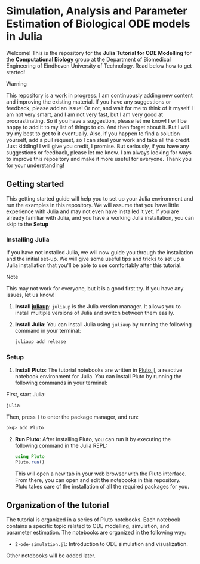# Simulation, Analysis and Parameter Estimation of Biological ODE models in Julia
Welcome! This is the repository for the **Julia Tutorial for ODE Modelling** for the **Computational Biology** group at the Department of Biomedical Engineering of Eindhoven University of Technology. Read below how to get started!

> [!WARNING]
> This repository is a work in progress. I am continuously adding new content and improving the existing material. If you have any suggestions or feedback, please add an issue! Or not, and wait for me to think of it myself. I am not very smart, and I am not very fast, but I am very good at procrastinating. So if you have a suggestion, please let me know! I will be happy to add it to my list of things to do. And then forget about it. But I will try my best to get to it eventually. Also, if you happen to find a solution yourself, add a pull request, so I can steal your work and take all the credit. Just kidding! I will give you credit, I promise. But seriously, if you have any suggestions or feedback, please let me know. I am always looking for ways to improve this repository and make it more useful for everyone. Thank you for your understanding!

## Getting started
This getting started guide will help you to set up your Julia environment and run the examples in this repository. We will assume that you have little experience with Julia and may not even have installed it yet. If you are already familiar with Julia, and you have a working Julia installation, you can skip to the **Setup**

### Installing Julia
If you have not installed Julia, we will now guide you through the installation and the initial set-up. We will give some useful tips and tricks to set up a Julia installation that you'll be able to use comfortably after this tutorial.

> [!NOTE]
> This may not work for everyone, but it is a good first try. If you have any issues, let us know!

1. **Install [juliaup](https://github.com/JuliaLang/juliaup)**: `juliaup` is the Julia version manager. It allows you to install multiple versions of Julia and switch between them easily.

2. **Install Julia**: You can install Julia using `juliaup` by running the following command in your terminal:
   ```bash
   juliaup add release
   ```

### Setup

1. **Install Pluto**: The tutorial notebooks are written in [Pluto.jl](https://plutojl.org/), a reactive notebook environment for Julia. You can install Pluto by running the following commands in your terminal:

First, start Julia:
   ```bash
   julia
   ```

Then, press `]` to enter the package manager, and run:
   ```julia
   pkg> add Pluto
   ```

2. **Run Pluto**: After installing Pluto, you can run it by executing the following command in the Julia REPL:
   ```julia
   using Pluto
   Pluto.run()
   ```
   This will open a new tab in your web browser with the Pluto interface. From there, you can open and edit the notebooks in this repository. Pluto takes care of the installation of all the required packages for you.

## Organization of the tutorial
The tutorial is organized in a series of Pluto notebooks. Each notebook contains a specific topic related to ODE modelling, simulation, and parameter estimation. The notebooks are organized in the following way:

<!-- - `1-julia-basics.ipynb`: Introduction to Julia and basic syntax. -->
- `2-ode-simulation.jl`: Introduction to ODE simulation and visualization.

Other notebooks will be added later.